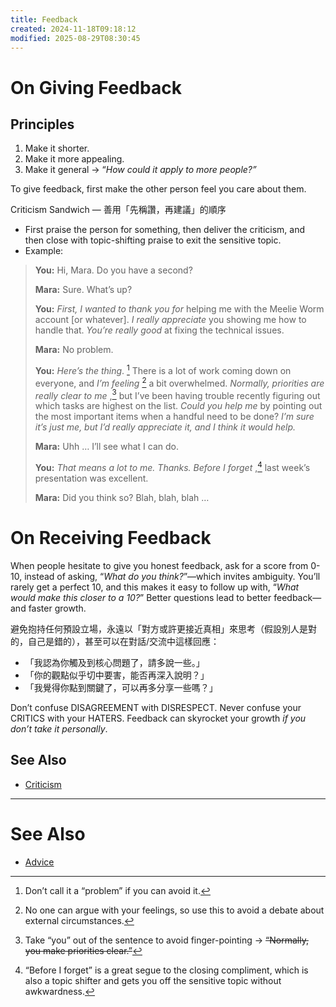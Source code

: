 ```yaml
---
title: Feedback
created: 2024-11-18T09:18:12
modified: 2025-08-29T08:30:45
---
```


# On Giving Feedback

## Principles

1. Make it shorter.
2. Make it more appealing.
3. Make it general → “_How could it apply to more people?”_

To give feedback, first make the other person feel you care about them.

Criticism Sandwich — 善用「先稱讚，再建議」的順序

* First praise the person for something, then deliver the criticism, and then close with topic-shifting praise to exit the sensitive topic.
* Example:

> **You:** Hi, Mara. Do you have a second?
>
> **Mara:** Sure. What’s up?
>
> **You:** _First, I wanted to thank you for_ helping me with the Meelie Worm account [or whatever]. _I really appreciate_ you showing me how to handle that. _You’re really good_ at fixing the technical issues.
>
> **Mara:** No problem.
>
> **You:** _Here’s the thing_. [^1] There is a lot of work coming down on everyone, and _I’m feeling_ [^2] a bit overwhelmed. _Normally, priorities are really clear to me_ ,[^3] but I’ve been having trouble recently figuring out which tasks are highest on the list. _Could you help me_ by pointing out the most important items when a handful need to be done? _I’m sure it’s just me, but I’d really appreciate it, and I think it would help._
>
> **Mara:** Uhh … I’ll see what I can do.
>
> **You:** _That means a lot to me. Thanks. Before I forget_ ,[^4] last week’s presentation was excellent.
>
> **Mara:** Did you think so? Blah, blah, blah …

# On Receiving Feedback

When people hesitate to give you honest feedback, ask for a score from 0-10, instead of asking, “_What do you think?_”—which invites ambiguity. You’ll rarely get a perfect 10, and this makes it easy to follow up with, “_What would make this closer to a 10?_” Better questions lead to better feedback—and faster growth.

避免抱持任何預設立場，永遠以「對方或許更接近真相」來思考（假設別人是對的，自己是錯的），甚至可以在對話/交流中這樣回應：

* 「我認為你觸及到核心問題了，請多說一些。」
* 「你的觀點似乎切中要害，能否再深入說明？」
* 「我覺得你點到關鍵了，可以再多分享一些嗎？」

Don’t confuse DISAGREEMENT with DISRESPECT. Never confuse your CRITICS with your HATERS. Feedback can skyrocket your growth _if you don’t take it personally_.

## See Also

* [Criticism](criticism.md)

---

# See Also

* [Advice](advice.md)

[^1]: Don’t call it a “problem” if you can avoid it.
[^2]: No one can argue with your feelings, so use this to avoid a debate about external circumstances.
[^3]: Take “you” out of the sentence to avoid finger-pointing → ~~“Normally, you make priorities clear.”~~
[^4]: “Before I forget” is a great segue to the closing compliment, which is also a topic shifter and gets you off the sensitive topic without awkwardness.
